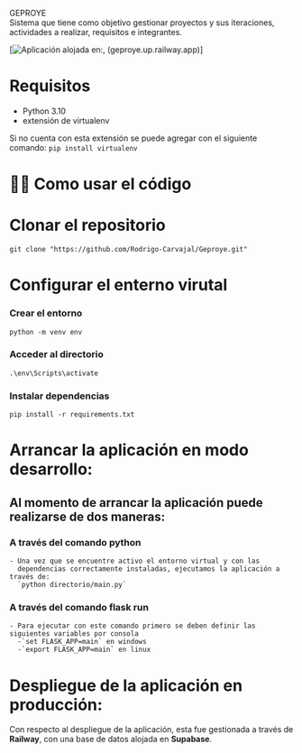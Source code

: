 GEPROYE <br>
Sistema que tiene como objetivo gestionar proyectos y sus iteraciones, actividades a realizar, requisitos e integrantes.

[![Aplicación alojada en:](https://railway.app/button.svg), (geproye.up.railway.app)]

# Requisitos

- Python 3.10
- extensión de virtualenv

Si no cuenta con esta extensión se puede agregar con el siguiente comando: `pip install virtualenv`

# 💁‍♀️ Como usar el código

# Clonar el repositorio
  `git clone "https://github.com/Rodrigo-Carvajal/Geproye.git"`

# Configurar el enterno virutal
  ### Crear el entorno
  `python -m venv env`
  ### Acceder al directorio
  `.\env\Scripts\activate`
  ### Instalar dependencias
  `pip install -r requirements.txt`
  
# Arrancar la aplicación en modo desarrollo:
  ## Al momento de arrancar la aplicación puede realizarse de dos maneras:
  ### A través del comando python
    - Una vez que se encuentre activo el entorno virtual y con las
      dependencias correctamente instaladas, ejecutamos la aplicación a través de:
      `python directorio/main.py`
  ### A través del comando flask run
    - Para ejecutar con este comando primero se deben definir las siguientes variables por consola
      -`set FLASK_APP=main` en windows
      -`export FLASK_APP=main` en linux

# Despliegue de la aplicación en producción:
  Con respecto al despliegue de la aplicación, esta fue gestionada a través de <strong>Railway</strong>, con una base de datos alojada en <strong>Supabase</strong>.
